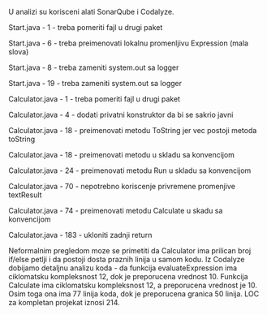 U analizi su korisceni alati SonarQube i Codalyze.

Start.java - 1 - treba pomeriti fajl u drugi paket

Start.java - 6 - treba preimenovati lokalnu promenljivu Expression (mala slova)

Start.java - 8 - treba zameniti system.out sa logger

Start.java - 19 - treba zameniti system.out sa logger

Calculator.java - 1 - treba pomeriti fajl u drugi paket

Calculator.java - 4 - dodati privatni konstruktor da bi se sakrio javni

Calculator.java - 18 - preimenovati metodu ToString jer vec postoji metoda toString

Calculator.java - 18 - preimenovati metodu u skladu sa konvencijom

Calculator.java - 24 - preimenovati metodu Run u skladu sa konvencijom

Calculator.java - 70 - nepotrebno koriscenje privremene promenjive textResult

Calculator.java - 74 - preimenovati metodu Calculate u skadu sa konvencijom

Calculator.java - 183 - ukloniti zadnji return


Neformalnim pregledom moze se primetiti da Calculator ima prilican broj if/else petlji i da postoji dosta praznih linija u samom kodu.
Iz Codalyze dobijamo detaljnu analizu koda - da funkcija evaluateExpression ima ciklomatsku kompleksnost 12, dok je preporucena vrednost 10. Funkcija Calculate ima ciklomatsku kompleksnost 12, a preporucena vrednost je 10. Osim toga ona ima 77 linija koda, dok je preporucena granica 50 linija. LOC za kompletan projekat iznosi 214.
